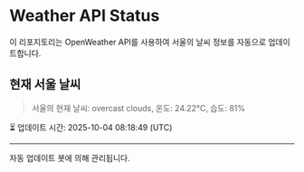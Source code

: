 
# Weather API Status

이 리포지토리는 OpenWeather API를 사용하여 서울의 날씨 정보를 자동으로 업데이트합니다.

## 현재 서울 날씨
> 서울의 현재 날씨: overcast clouds, 온도: 24.22°C, 습도: 81%

⏳ 업데이트 시간: 2025-10-04 08:18:49 (UTC)

---
자동 업데이트 봇에 의해 관리됩니다.
